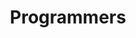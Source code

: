 ---
layout: tag-blog
title: Programmers
slug: programmers
category: algorithm
menu: false
order: 2
---
